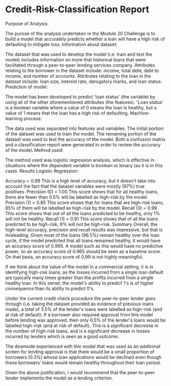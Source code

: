 # Credit-Risk-Classification Report


Purpose of Analysis:

The purose of the analysis undertaken in the Module 20 Challenge is to build a model that accurately predicts whether a loan will have a high risk of defaulting to mitigate loss.
Information about dataset:

The dataset that was used to develop the model (i.e. train and test the model) includes information on more that historical loans that were facilitated through a peer-to-peer lending services company.
Attributes relating to the borrower in the dataset include: income, total debt, debt to income, and number of accounts.
Attributes relating to the loan in the dataset include: loan size, interest rate, derogatory marks, and loan status.
Prediction of model:

The model has been developed to predict 'loan status' (the variable) by using all of the other aforementioned attributes (the features). 'Loan status' is a boolean variable where a value of 0 means the loan is healthy, but a value of 1 means that the loan has a high risk of defaulting.
Machine-learning process:

The data used was separated into features and variables.
The initial portion of the dataset was used to train the model.
The remaining portion of the dataset was used to test the accuracy of the model.
Both a confusion matrix and a classification report were generated in order to review the accuracy of the model.
Method used:

The method used was logistic regression analysis, which is effective in situations where the dependent variable is boolean or binary (as it is in this case).
Results
Logistic Regression:

Accuracy = 0.99
This is a high level of accuracy, but it doesn't take into account the fact that the dataset variables were mostly (97%) true positives.
Precision (0) = 1.00
This score shows that for all healthy loans, there are fewer than 0.5% will be labelled as high-risk by the model.
Precision (1) = 0.85
This score shows that for loans that are high-risk loans, 85% of them will be labelled as high-risk by the model.
Recall (0) = 0.99
This score shows that out of all the loans predicted to be healthy, only 1% will not be healthy.
Recall (1) = 0.91
This score shows that of all the loans predicted to be high-risk, 9% will not be high-risk.
Summary
Overall, the high-level accuracy, precision and recall results was impressive, but that is misleading. Given most of the loans (96.5%) remain healthy over the loan cycle, if the model predicted that all loans remained healthy, it would have an accuracy score of 0.965. A model such as this would have no predictive power, so an accuracy score of 0.965 should be seen as a baseline score. On that basis, an accuracy score of 0.99 is not highly meaningful.

If we think about the value of the model in a commercial setting, it is in identifying high-risk loans, as the losses incurred from a single loan default are typically many times greater than the profits incurred from a single healthy loan. In this sense, the model's ability to predict 1's is of higher consequence than its ability to predict 0's.

Under the current credit check procedure the peer-to-peer lender goes through (i.e. taking the dataset provided as evidence of previous loans made), a total of 3.5% of the lender's loans were labelled as high-risk (and at risk of default). If a borrower also required approval from this model before lending was approved, then only 0.5% of the lender's loans would be labelled high-risk (and at risk of default). This is a significant decrease in the number of high-risk loans, and is a significant decrease in losses incurred by lenders which is seen as a good outcome.

The downside experienced with this model that was used as an additional screen for lending approval is that there would be a small proportion of borrowers (0.3%) whose loan applications would be declined even though these borrowers’ loans would remain healthy throughout their loan period.

Given the above justification, I would recommend that the peer-to-peer lender implements the model as a lending criterion.
